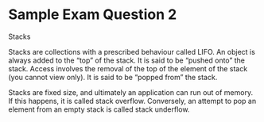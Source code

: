 # Sample Exam Question 2

Stacks

Stacks are collections with a prescribed behaviour called LIFO. An object is always added to the “top” of the stack. 
It is said to be “pushed onto” the stack. Access involves the removal of the top of the element of the stack (you cannot 
view only). It is said to be “popped from” the stack.

Stacks are fixed size, and ultimately an application can run out of memory. If this happens, it is called stack overflow. 
Conversely, an attempt to pop an element from an empty stack is called stack underflow.
